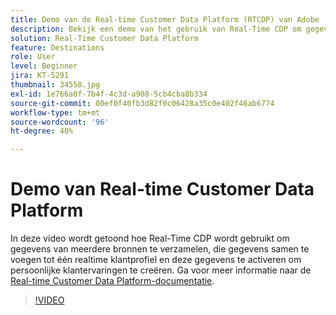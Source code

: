 ```yaml
---
title: Demo van de Real-time Customer Data Platform (RTCDP) van Adobe
description: Bekijk een demo van het gebruik van Real-Time CDP om gegevens van meerdere bronnen te verzamelen, die gegevens in één klantprofiel in real time samen te voegen, en die gegevens te activeren om gepersonaliseerde klantenervaringen te creërenot.
solution: Real-Time Customer Data Platform
feature: Destinations
role: User
level: Beginner
jira: KT-5291
thumbnail: 34558.jpg
exl-id: 1e766a0f-7b4f-4c3d-a908-5cb4cba8b334
source-git-commit: 00ef0f40fb3d82f0c06428a35c0e402f46ab6774
workflow-type: tm+mt
source-wordcount: '96'
ht-degree: 40%

---
```


# Demo van Real-time Customer Data Platform

In deze video wordt getoond hoe Real-Time CDP wordt gebruikt om gegevens van meerdere bronnen te verzamelen, die gegevens samen te voegen tot één realtime klantprofiel en deze gegevens te activeren om persoonlijke klantervaringen te creëren. Ga voor meer informatie naar de [Real-time Customer Data Platform-documentatie](https://experienceleague.adobe.com/docs/experience-platform/rtcdp/overview.html?lang=nl).

>[!VIDEO](https://video.tv.adobe.com/v/34558?learn=on)
